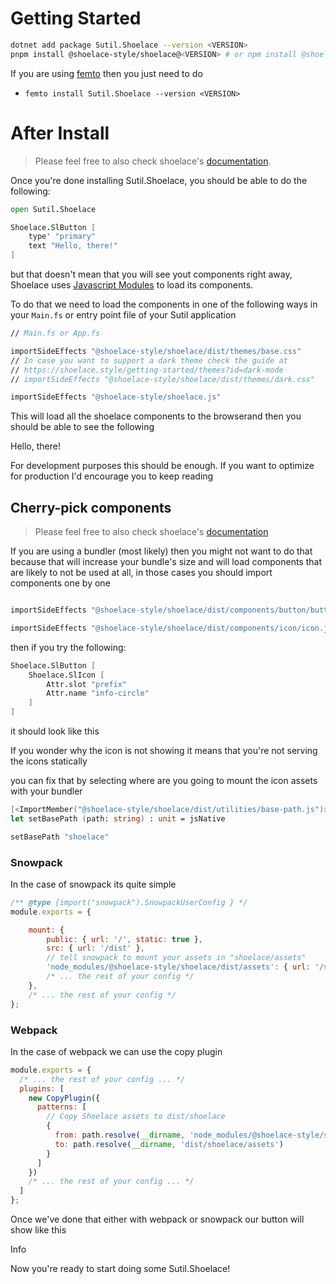 [Javascript Modules]: https://developer.mozilla.org/en-US/docs/Web/JavaScript/Guide/Modules
[femto]: https://github.com/Zaid-Ajaj/Femto

# Getting Started

```sh
dotnet add package Sutil.Shoelace --version <VERSION>
pnpm install @shoelace-style/shoelace@<VERSION> # or npm install @shoelace-style/shoelace@<VERSION>
```
If you are using [femto] then you just need to do

- `femto install Sutil.Shoelace --version <VERSION>`

# After Install

> Please feel free to also check shoelace's [documentation](https://shoelace.style/getting-started/installation).


Once you're done installing Sutil.Shoelace, you should be able to do the following:

```fsharp
open Sutil.Shoelace

Shoelace.SlButton [
    type' "primary"
    text "Hello, there!"
]
```

but that doesn't mean that you will see yout components right away, Shoelace uses [Javascript Modules] to load its components.

To do that we need to load the components in one of the following ways in your `Main.fs` or entry point file of your Sutil application

```fsharp
// Main.fs or App.fs

importSideEffects "@shoelace-style/shoelace/dist/themes/base.css"
// In case you want to support a dark theme check the guide at
// https://shoelace.style/getting-started/themes?id=dark-mode
// importSideEffects "@shoelace-style/shoelace/dist/themes/dark.css"

importSideEffects "@shoelace-style/shoelace.js"
```
This will load all the shoelace components to the browserand then you should be able to see the following

<sl-button type='primary'>Hello, there!</sl-button>

For development purposes this should be enough. If you want to optimize for production I'd encourage you to keep reading

## Cherry-pick components

> Please feel free to also check shoelace's [documentation](https://shoelace.style/getting-started/installation?id=bundling)

If you are using a bundler (most likely) then you might not want to do that because that will increase your bundle's size and will load components that are likely to not be used at all, in those cases you should import components one by one


```fsharp

importSideEffects "@shoelace-style/shoelace/dist/components/button/button.js"

importSideEffects "@shoelace-style/shoelace/dist/components/icon/icon.js"
```

then if you try the following:
```fsharp
Shoelace.SlButton [
    Shoelace.SlIcon [
        Attr.slot "prefix"
        Attr.name "info-circle"
    ]
]
```
 it should look like this

<sl-button type="info">
</sl-button>

If you wonder why the icon is not showing it  means that you're not serving the icons statically

you can fix that by selecting where are you going to mount the icon assets with your bundler

```fsharp
[<ImportMember("@shoelace-style/shoelace/dist/utilities/base-path.js")>]
let setBasePath (path: string) : unit = jsNative

setBasePath "shoelace"
```


### Snowpack
In the case of snowpack its quite simple

```javascript
/** @type {import("snowpack").SnowpackUserConfig } */
module.exports = {

    mount: {
        public: { url: '/', static: true },
        src: { url: '/dist' },
        // tell snowpack to mount your assets in "shoelace/assets"
        'node_modules/@shoelace-style/shoelace/dist/assets': { url: '/shoelace/assets', static: true }
        /* ... the rest of your config */
    },
    /* ... the rest of your config */
};
```

### Webpack
In the case of webpack we can use the copy plugin
```javascript
module.exports = {
  /* ... the rest of your config ... */
  plugins: [
    new CopyPlugin({
      patterns: [
        // Copy Shoelace assets to dist/shoelace
        {
          from: path.resolve(__dirname, 'node_modules/@shoelace-style/shoelace/dist/assets'),
          to: path.resolve(__dirname, 'dist/shoelace/assets')
        }
      ]
    })
    /* ... the rest of your config ... */
  ]
};
```

Once we've done that either with webpack or snowpack our button will show like this

<sl-button type="info">
    <sl-icon slot="prefix" name="info-circle">Info</sl-icon>
</sl-button>

Now you're ready to start doing some Sutil.Shoelace!